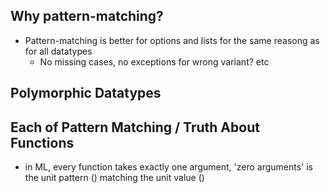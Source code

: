 ## Why pattern-matching?
- Pattern-matching is better for options and lists for the same reasong as for all datatypes
    - No missing cases, no exceptions for wrong variant? etc

## Polymorphic Datatypes


## Each of Pattern Matching / Truth About Functions
- in ML, every function takes exactly one argument,
'zero arguments' is the unit pattern () matching the unit value ()




